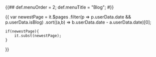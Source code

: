 {{##
    def.menuOrder = 2;
    def.menuTitle = "Blog";
#}}

{{
    var newestPage = it.$pages
        .filter(p => p.userData.date && p.userData.isBlog)
        .sort((a,b) => b.userData.date - a.userData.date)[0];
    
    if(newestPage){
        it.subst(newestPage); 
    }
}}